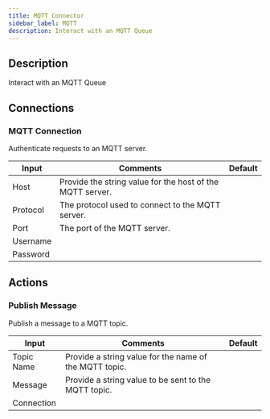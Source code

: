 ```yaml
---
title: MQTT Connector
sidebar_label: MQTT
description: Interact with an MQTT Queue
---
```


## Description

Interact with an MQTT Queue

## Connections

### MQTT Connection

Authenticate requests to an MQTT server.

| Input    | Comments                                                  | Default |
| -------- | --------------------------------------------------------- | ------- |
| Host     | Provide the string value for the host of the MQTT server. |         |
| Protocol | The protocol used to connect to the MQTT server.          |         |
| Port     | The port of the MQTT server.                              |         |
| Username |                                                           |         |
| Password |                                                           |         |

## Actions

### Publish Message

Publish a message to a MQTT topic.

| Input      | Comments                                               | Default |
| ---------- | ------------------------------------------------------ | ------- |
| Topic Name | Provide a string value for the name of the MQTT topic. |         |
| Message    | Provide a string value to be sent to the MQTT topic.   |         |
| Connection |                                                        |         |
